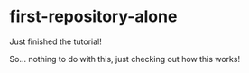 # first-repository-alone
Just finished the tutorial!

So... nothing to do with this, just checking out how this works!
